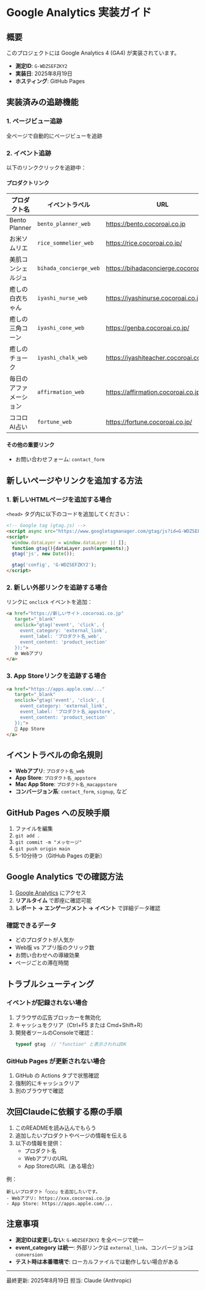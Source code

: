 # Google Analytics 実装ガイド

## 概要
このプロジェクトには Google Analytics 4 (GA4) が実装されています。
- **測定ID**: `G-WDZSEFZKY2`
- **実装日**: 2025年8月19日
- **ホスティング**: GitHub Pages

## 実装済みの追跡機能

### 1. ページビュー追跡
全ページで自動的にページビューを追跡

### 2. イベント追跡
以下のリンククリックを追跡中：

#### プロダクトリンク
| プロダクト名 | イベントラベル | URL |
|------------|---------------|-----|
| Bento Planner | `bento_planner_web` | https://bento.cocoroai.co.jp |
| お米ソムリエ | `rice_sommelier_web` | https://rice.cocoroai.co.jp/ |
| 美肌コンシェルジュ | `bihada_concierge_web` | https://bihadaconcierge.cocoroai.co.jp/ |
| 癒しの白衣ちゃん | `iyashi_nurse_web` | https://iyashinurse.cocoroai.co.jp/ |
| 癒しの三角コーン | `iyashi_cone_web` | https://genba.cocoroai.co.jp/ |
| 癒しのチョーク | `iyashi_chalk_web` | https://iyashiteacher.cocoroai.co.jp/ |
| 毎日のアファメーション | `affirmation_web` | https://affirmation.cocoroai.co.jp/ |
| ココロAI占い | `fortune_web` | https://fortune.cocoroai.co.jp/ |

#### その他の重要リンク
- お問い合わせフォーム: `contact_form`

## 新しいページやリンクを追加する方法

### 1. 新しいHTMLページを追加する場合

`<head>` タグ内に以下のコードを追加してください：

```html
<!-- Google tag (gtag.js) -->
<script async src="https://www.googletagmanager.com/gtag/js?id=G-WDZSEFZKY2"></script>
<script>
  window.dataLayer = window.dataLayer || [];
  function gtag(){dataLayer.push(arguments);}
  gtag('js', new Date());

  gtag('config', 'G-WDZSEFZKY2');
</script>
```

### 2. 新しい外部リンクを追跡する場合

リンクに `onclick` イベントを追加：

```html
<a href="https://新しいサイト.cocoroai.co.jp" 
   target="_blank" 
   onclick="gtag('event', 'click', {
     event_category: 'external_link', 
     event_label: 'プロダクト名_web', 
     event_content: 'product_section'
   });">
   🌐 Webアプリ
</a>
```

### 3. App Storeリンクを追跡する場合

```html
<a href="https://apps.apple.com/..." 
   target="_blank" 
   onclick="gtag('event', 'click', {
     event_category: 'external_link', 
     event_label: 'プロダクト名_appstore', 
     event_content: 'product_section'
   });">
   📱 App Store
</a>
```

## イベントラベルの命名規則

- **Webアプリ**: `プロダクト名_web`
- **App Store**: `プロダクト名_appstore`
- **Mac App Store**: `プロダクト名_macappstore`
- **コンバージョン系**: `contact_form`, `signup`, など

## GitHub Pages への反映手順

1. ファイルを編集
2. `git add .`
3. `git commit -m "メッセージ"`
4. `git push origin main`
5. 5-10分待つ（GitHub Pages の更新）

## Google Analytics での確認方法

1. [Google Analytics](https://analytics.google.com) にアクセス
2. **リアルタイム** で即座に確認可能
3. **レポート → エンゲージメント → イベント** で詳細データ確認

### 確認できるデータ
- どのプロダクトが人気か
- Web版 vs アプリ版のクリック数
- お問い合わせへの導線効果
- ページごとの滞在時間

## トラブルシューティング

### イベントが記録されない場合
1. ブラウザの広告ブロッカーを無効化
2. キャッシュをクリア（Ctrl+F5 または Cmd+Shift+R）
3. 開発者ツールのConsoleで確認：
   ```javascript
   typeof gtag  // "function" と表示されればOK
   ```

### GitHub Pages が更新されない場合
1. GitHub の Actions タブで状態確認
2. 強制的にキャッシュクリア
3. 別のブラウザで確認

## 次回Claudeに依頼する際の手順

1. このREADMEを読み込んでもらう
2. 追加したいプロダクトやページの情報を伝える
3. 以下の情報を提供：
   - プロダクト名
   - WebアプリのURL
   - App StoreのURL（ある場合）

例：
```
新しいプロダクト「○○○」を追加したいです。
- Webアプリ: https://xxx.cocoroai.co.jp
- App Store: https://apps.apple.com/...
```

## 注意事項

- **測定IDは変更しない**: `G-WDZSEFZKY2` を全ページで統一
- **event_category は統一**: 外部リンクは `external_link`、コンバージョンは `conversion`
- **テスト時は本番環境で**: ローカルファイルでは動作しない場合がある

---

最終更新: 2025年8月19日
担当: Claude (Anthropic)